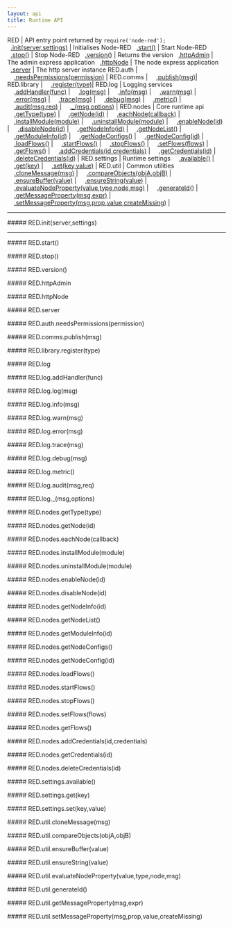 ```yaml
---
layout: api
title: Runtime API
---
```


RED          | API entry point returned by `require('node-red');`
&nbsp;&nbsp;[.init(server,settings)](#init) | Initialises Node-RED
&nbsp;&nbsp;[.start()](#start)                   | Start Node-RED
&nbsp;&nbsp;[.stop()](#stop)                     | Stop Node-RED
&nbsp;&nbsp;[.version()](#version)               | Returns the version
&nbsp;&nbsp;[.httpAdmin](#httpAdmin)             | The admin express application
&nbsp;&nbsp;[.httpNode](#httpNode)               | The node express application
&nbsp;&nbsp;[.server](#server)                    | The http server instance
RED.auth     |
&nbsp;&nbsp;&nbsp;&nbsp;[.needsPermissions(permission)](#needsPermissions) |
RED.comms    |
&nbsp;&nbsp;&nbsp;&nbsp;[.publish(msg)](#publish)|
RED.library  |
&nbsp;&nbsp;&nbsp;&nbsp;[.register(type)](#register)|
RED.log      | Logging services
&nbsp;&nbsp;&nbsp;&nbsp;[.addHandler(func)](#addHandler) |
&nbsp;&nbsp;&nbsp;&nbsp;[.log(msg)](#log)                |
&nbsp;&nbsp;&nbsp;&nbsp;[.info(msg)](#info)              |
&nbsp;&nbsp;&nbsp;&nbsp;[.warn(msg)](#warn)              |
&nbsp;&nbsp;&nbsp;&nbsp;[.error(msg)](#error)            |
&nbsp;&nbsp;&nbsp;&nbsp;[.trace(msg)](#trace)            |
&nbsp;&nbsp;&nbsp;&nbsp;[.debug(msg)](#debug)            |
&nbsp;&nbsp;&nbsp;&nbsp;[.metric()](#metric)             |
&nbsp;&nbsp;&nbsp;&nbsp;[.audit(msg,req)](#audit)        |
&nbsp;&nbsp;&nbsp;&nbsp;[._(msg,options)](#nls)         |
RED.nodes    | Core runtime api
&nbsp;&nbsp;&nbsp;&nbsp;[.getType(type)](#getType) |
&nbsp;&nbsp;&nbsp;&nbsp;[.getNode(id)](#getNode)          |
&nbsp;&nbsp;&nbsp;&nbsp;[.eachNode(callback)](#eachNode)  |
&nbsp;&nbsp;&nbsp;&nbsp;[.installModule(module)](#installModule)     |
&nbsp;&nbsp;&nbsp;&nbsp;[.uninstallModule(module)](#uninstallModule) |
&nbsp;&nbsp;&nbsp;&nbsp;[.enableNode(id)](#enableNode) |
&nbsp;&nbsp;&nbsp;&nbsp;[.disableNode(id)](#disableNode) |
&nbsp;&nbsp;&nbsp;&nbsp;[.getNodeInfo(id)](#getNodeInfo) |
&nbsp;&nbsp;&nbsp;&nbsp;[.getNodeList()](#getNodeList) |
&nbsp;&nbsp;&nbsp;&nbsp;[.getModuleInfo(id)](#getModuleInfo) |
&nbsp;&nbsp;&nbsp;&nbsp;[.getNodeConfigs()](#getNodeConfigs) |
&nbsp;&nbsp;&nbsp;&nbsp;[.getNodeConfig(id)](#getNodeConfig) |
&nbsp;&nbsp;&nbsp;&nbsp;[.loadFlows()](#loadFlows) |
&nbsp;&nbsp;&nbsp;&nbsp;[.startFlows()](#startFlows) |
&nbsp;&nbsp;&nbsp;&nbsp;[.stopFlows()](#stopFlows) |
&nbsp;&nbsp;&nbsp;&nbsp;[.setFlows(flows)](#setFlows) |
&nbsp;&nbsp;&nbsp;&nbsp;[.getFlows()](#getFlows) |
&nbsp;&nbsp;&nbsp;&nbsp;[.addCredentials(id,credentials)](#addCredentials) |
&nbsp;&nbsp;&nbsp;&nbsp;[.getCredentials(id)](#getCredentials) |
&nbsp;&nbsp;&nbsp;&nbsp;[.deleteCredentials(id)](#deleteCredentials) |
RED.settings | Runtime settings
&nbsp;&nbsp;&nbsp;&nbsp;[.available()](#available) |
&nbsp;&nbsp;&nbsp;&nbsp;[.get(key)](#get)             |
&nbsp;&nbsp;&nbsp;&nbsp;[.set(key,value)](#set)       |
RED.util     | Common utilities
&nbsp;&nbsp;&nbsp;&nbsp;[.cloneMessage(msg)](#cloneMessage)           |
&nbsp;&nbsp;&nbsp;&nbsp;[.compareObjects(objA,objB)](#compareObjects) |
&nbsp;&nbsp;&nbsp;&nbsp;[.ensureBuffer(value)](#ensureBuffer)         |
&nbsp;&nbsp;&nbsp;&nbsp;[.ensureString(value)](#ensureString)         |
&nbsp;&nbsp;&nbsp;&nbsp;[.evaluateNodeProperty(value,type,node,msg)](#evaluateNodeProperty) |
&nbsp;&nbsp;&nbsp;&nbsp;[.generateId()](#generateId)                  |
&nbsp;&nbsp;&nbsp;&nbsp;[.getMessageProperty(msg,expr)](#getMessageProperty)            |
&nbsp;&nbsp;&nbsp;&nbsp;[.setMessageProperty(msg,prop,value,createMissing)](#setMessageProperty) |

---

#####<a name="init"></a> RED.init(server,settings)

---

#####<a name="start"></a> RED.start()

#####<a name="stop"></a> RED.stop()

#####<a name="version"></a> RED.version()

#####<a name="httpAdmin"></a> RED.httpAdmin

#####<a name="httpNode"></a> RED.httpNode

#####<a name="server"></a> RED.server

#####<a name="needsPermissions"></a> RED.auth.needsPermissions(permission)

#####<a name="publish"></a> RED.comms.publish(msg)

#####<a name="register"></a> RED.library.register(type)

#####<a name=""></a> RED.log

#####<a name="addHandler"></a> RED.log.addHandler(func)

#####<a name="log"></a> RED.log.log(msg)

#####<a name="info"></a> RED.log.info(msg)

#####<a name="warn"></a> RED.log.warn(msg)

#####<a name="error"></a> RED.log.error(msg)

#####<a name="trace"></a> RED.log.trace(msg)

#####<a name="debug"></a> RED.log.debug(msg)

#####<a name="metric"></a> RED.log.metric()

#####<a name="audit"></a> RED.log.audit(msg,req)

#####<a name="nls"></a> RED.log._(msg,options)

#####<a name="getType"></a> RED.nodes.getType(type)

#####<a name="getNode"></a> RED.nodes.getNode(id)

#####<a name="eachNode"></a> RED.nodes.eachNode(callback)

#####<a name="installModule"></a> RED.nodes.installModule(module)

#####<a name="uninstallModule"></a> RED.nodes.uninstallModule(module)

#####<a name="enableNode"></a> RED.nodes.enableNode(id)

#####<a name="disableNode"></a> RED.nodes.disableNode(id)

#####<a name="getNodeInfo"></a> RED.nodes.getNodeInfo(id)

#####<a name="getNodeList"></a> RED.nodes.getNodeList()

#####<a name="getModuleInfo"></a> RED.nodes.getModuleInfo(id)

#####<a name="getNodeConfigs"></a> RED.nodes.getNodeConfigs()

#####<a name="getNodeConfig"></a> RED.nodes.getNodeConfig(id)

#####<a name="loadFlows"></a> RED.nodes.loadFlows()

#####<a name="startFlows"></a> RED.nodes.startFlows()

#####<a name="stopFlows"></a> RED.nodes.stopFlows()

#####<a name="setFlows"></a> RED.nodes.setFlows(flows)

#####<a name="getFlows"></a> RED.nodes.getFlows()

#####<a name="addCredentials"></a> RED.nodes.addCredentials(id,credentials)

#####<a name="getCredentials"></a> RED.nodes.getCredentials(id)

#####<a name="deleteCredentials"></a> RED.nodes.deleteCredentials(id)

#####<a name="available"></a> RED.settings.available()

#####<a name="get"></a> RED.settings.get(key)

#####<a name="set"></a> RED.settings.set(key,value)

#####<a name="cloneMessage"></a> RED.util.cloneMessage(msg)

#####<a name="compareObjects"></a> RED.util.compareObjects(objA,objB)

#####<a name="ensureBuffer"></a> RED.util.ensureBuffer(value)

#####<a name="ensureString"></a> RED.util.ensureString(value)

#####<a name="evaluateNodeProperty"></a> RED.util.evaluateNodeProperty(value,type,node,msg)

#####<a name="generateId"></a> RED.util.generateId()

#####<a name="getMessageProperty"></a> RED.util.getMessageProperty(msg,expr)

#####<a name="setMessageProperty"></a> RED.util.setMessageProperty(msg,prop,value,createMissing)
